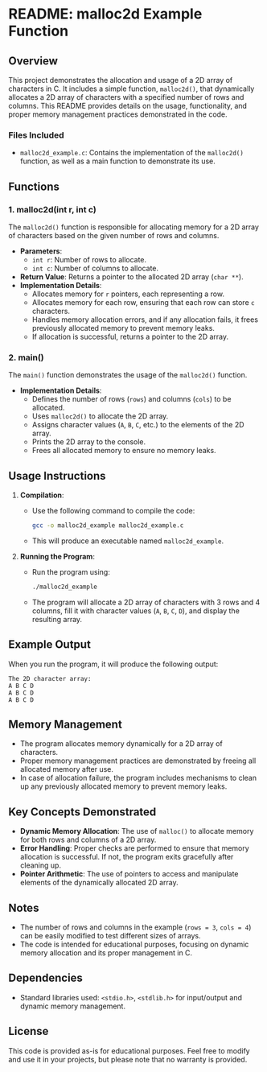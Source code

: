 # README: malloc2d Example Function

## Overview
This project demonstrates the allocation and usage of a 2D array of characters in C. It includes a simple function, `malloc2d()`, that dynamically allocates a 2D array of characters with a specified number of rows and columns. This README provides details on the usage, functionality, and proper memory management practices demonstrated in the code.

### Files Included
- `malloc2d_example.c`: Contains the implementation of the `malloc2d()` function, as well as a main function to demonstrate its use.

## Functions

### 1. malloc2d(int r, int c)
The `malloc2d()` function is responsible for allocating memory for a 2D array of characters based on the given number of rows and columns.
- **Parameters**:
  - `int r`: Number of rows to allocate.
  - `int c`: Number of columns to allocate.
- **Return Value**: Returns a pointer to the allocated 2D array (`char **`).
- **Implementation Details**:
  - Allocates memory for `r` pointers, each representing a row.
  - Allocates memory for each row, ensuring that each row can store `c` characters.
  - Handles memory allocation errors, and if any allocation fails, it frees previously allocated memory to prevent memory leaks.
  - If allocation is successful, returns a pointer to the 2D array.

### 2. main()
The `main()` function demonstrates the usage of the `malloc2d()` function.
- **Implementation Details**:
  - Defines the number of rows (`rows`) and columns (`cols`) to be allocated.
  - Uses `malloc2d()` to allocate the 2D array.
  - Assigns character values (`A`, `B`, `C`, etc.) to the elements of the 2D array.
  - Prints the 2D array to the console.
  - Frees all allocated memory to ensure no memory leaks.

## Usage Instructions
1. **Compilation**:
   - Use the following command to compile the code:
     ```sh
     gcc -o malloc2d_example malloc2d_example.c
     ```
   - This will produce an executable named `malloc2d_example`.

2. **Running the Program**:
   - Run the program using:
     ```sh
     ./malloc2d_example
     ```
   - The program will allocate a 2D array of characters with 3 rows and 4 columns, fill it with character values (`A`, `B`, `C`, `D`), and display the resulting array.

## Example Output
When you run the program, it will produce the following output:
```
The 2D character array:
A B C D
A B C D
A B C D
```

## Memory Management
- The program allocates memory dynamically for a 2D array of characters.
- Proper memory management practices are demonstrated by freeing all allocated memory after use.
- In case of allocation failure, the program includes mechanisms to clean up any previously allocated memory to prevent memory leaks.

## Key Concepts Demonstrated
- **Dynamic Memory Allocation**: The use of `malloc()` to allocate memory for both rows and columns of a 2D array.
- **Error Handling**: Proper checks are performed to ensure that memory allocation is successful. If not, the program exits gracefully after cleaning up.
- **Pointer Arithmetic**: The use of pointers to access and manipulate elements of the dynamically allocated 2D array.

## Notes
- The number of rows and columns in the example (`rows = 3`, `cols = 4`) can be easily modified to test different sizes of arrays.
- The code is intended for educational purposes, focusing on dynamic memory allocation and its proper management in C.

## Dependencies
- Standard libraries used: `<stdio.h>`, `<stdlib.h>` for input/output and dynamic memory management.

## License
This code is provided as-is for educational purposes. Feel free to modify and use it in your projects, but please note that no warranty is provided.

